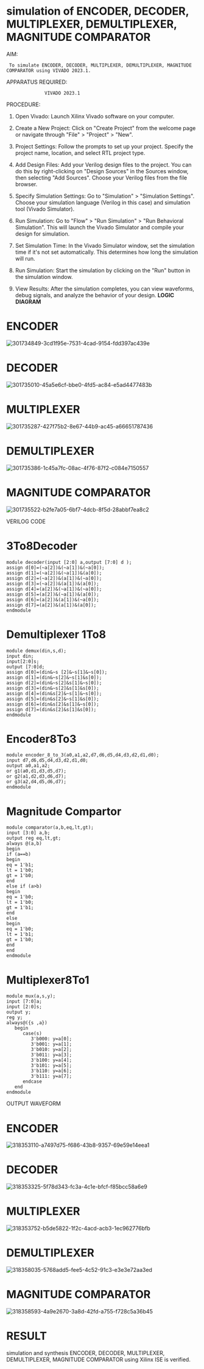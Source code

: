 # simulation of ENCODER, DECODER, MULTIPLEXER, DEMULTIPLEXER, MAGNITUDE COMPARATOR 
 AIM:
 
     To simulate ENCODER, DECODER, MULTIPLEXER, DEMULTIPLEXER, MAGNITUDE COMPARATOR using VIVADO 2023.1.

APPARATUS REQUIRED:

                  VIVADO 2023.1

PROCEDURE:

1. Open Vivado: Launch Xilinx Vivado software on your computer.

2. Create a New Project: Click on "Create Project" from the welcome page or navigate through "File" > "Project" > "New".

3. Project Settings: Follow the prompts to set up your project. Specify the project name, location, and select RTL project type.

4. Add Design Files: Add your Verilog design files to the project. You can do this by right-clicking on "Design Sources" in the Sources window, then selecting "Add Sources". Choose your Verilog files from the file browser.

5. Specify Simulation Settings: Go to "Simulation" > "Simulation Settings". Choose your simulation language (Verilog in this case) and simulation tool (Vivado Simulator).

6. Run Simulation: Go to "Flow" > "Run Simulation" > "Run Behavioral Simulation". This will launch the Vivado Simulator and compile your design for simulation.

7. Set Simulation Time: In the Vivado Simulator window, set the simulation time if it's not set automatically. This determines how long the simulation will run.

8. Run Simulation: Start the simulation by clicking on the "Run" button in the simulation window.

9. View Results: After the simulation completes, you can view waveforms, debug signals, and analyze the behavior of your design.
**LOGIC DIAGRAM**
# ENCODER
![301734849-3cd1f95e-7531-4cad-9154-fdd397ac439e](https://github.com/magesh0123/VLSI-LAB-EXP-2/assets/162102402/fa882883-2e67-479b-a819-3eac5cb5fead)


# DECODER
![301735010-45a5e6cf-bbe0-4fd5-ac84-e5ad4477483b](https://github.com/magesh0123/VLSI-LAB-EXP-2/assets/162102402/02726cc5-fca2-4bd1-bbcf-9b3f1eabd2e3)

# MULTIPLEXER
![301735287-427f75b2-8e67-44b9-ac45-a66651787436](https://github.com/magesh0123/VLSI-LAB-EXP-2/assets/162102402/832ec041-3668-4bf7-a1d7-78bb0d72d36f)

# DEMULTIPLEXER
![301735386-1c45a7fc-08ac-4f76-87f2-c084e7150557](https://github.com/magesh0123/VLSI-LAB-EXP-2/assets/162102402/8eed2415-e7c0-4333-9e62-196da9a19469)


# MAGNITUDE COMPARATOR
![301735522-b2fe7a05-6bf7-4dcb-8f5d-28abbf7ea8c2](https://github.com/magesh0123/VLSI-LAB-EXP-2/assets/162102402/fcc8fedc-cb20-4e7c-b696-adcdb4dcba3c)


VERILOG CODE

# 3To8Decoder
```
module decoder(input [2:0] a,output [7:0] d );
assign d[0]=(~a[2])&(~a[1])&(~a[0]);
assign d[1]=(~a[2])&(~a[1])&(a[0]);
assign d[2]=(~a[2])&(a[1])&(~a[0]);
assign d[3]=(~a[2])&(a[1])&(a[0]);
assign d[4]=(a[2])&(~a[1])&(~a[0]);
assign d[5]=(a[2])&(~a[1])&(a[0]);
assign d[6]=(a[2])&(a[1])&(~a[0]);
assign d[7]=(a[2])&(a[1])&(a[0]);
endmodule
```


# Demultiplexer 1To8
```
module demux(din,s,d);
input din;
input[2:0]s;
output [7:0]d;
assign d[0]=(din&~s [2]&~s[1]&~s[0]);
assign d[1]=(din&~s[2]&~s[1]&s[0]);
assign d[2]=(din&~s[2]&s[1]&~s[0]);
assign d[3]=(din&~s[2]&s[1]&s[0]);
assign d[4]=(din&s[2]&~s[1]&~s[0]);
assign d[5]=(din&s[2]&~s[1]&s[0]);
assign d[6]=(din&s[2]&s[1]&~s[0]);
assign d[7]=(din&s[2]&s[1]&s[0]);
endmodule
```
# Encoder8To3

```
module encoder_8_to_3(a0,a1,a2,d7,d6,d5,d4,d3,d2,d1,d0);
input d7,d6,d5,d4,d3,d2,d1,d0;
output a0,a1,a2;
or g1(a0,d1,d3,d5,d7);
or g2(a1,d2,d3,d6,d7);
or g3(a2,d4,d5,d6,d7);
endmodule
```

# Magnitude Compartor
```
module comparator(a,b,eq,lt,gt);
input [3:0] a,b;
output reg eq,lt,gt;
always @(a,b)
begin
if (a==b)
begin
eq = 1'b1;
lt = 1'b0;
gt = 1'b0;
end
else if (a>b)
begin
eq = 1'b0;
lt = 1'b0;
gt = 1'b1;
end
else
begin
eq = 1'b0;
lt = 1'b1;
gt = 1'b0;
end
end
endmodule
```

# Multiplexer8To1
```
module mux(a,s,y);
input [7:0]a;
input [2:0]s;
output y;
reg y;
always@({s ,a})
   begin
      case(s)
         3'b000: y=a[0];
         3'b001: y=a[1];
         3'b010: y=a[2];
         3'b011: y=a[3];
         3'b100: y=a[4];
         3'b101: y=a[5];
         3'b110: y=a[6];
         3'b111: y=a[7];
      endcase
   end
endmodule
```

OUTPUT WAVEFORM
#  ENCODER
![318353110-a7497d75-f686-43b8-9357-69e59e14eea1](https://github.com/magesh0123/VLSI-LAB-EXP-2/assets/162102402/05ec9b4d-9070-4345-932f-b231d15ee1bf)

# DECODER
![318353325-5f78d343-fc3a-4c1e-bfcf-f85bcc58a6e9](https://github.com/magesh0123/VLSI-LAB-EXP-2/assets/162102402/9e9cca30-a733-4aa8-a777-f0c742f2c5ba)

 # MULTIPLEXER
![318353752-b5de5822-1f2c-4acd-acb3-1ec962776bfb](https://github.com/magesh0123/VLSI-LAB-EXP-2/assets/162102402/2cb4c5bb-4b2d-490a-bede-ae9dd80afa64)

# DEMULTIPLEXER
![318358035-5768add5-fee5-4c52-91c3-e3e3e72aa3ed](https://github.com/magesh0123/VLSI-LAB-EXP-2/assets/162102402/bc728cb1-db21-4278-b4eb-cabe9613a993)

# MAGNITUDE COMPARATOR
![318358593-4a9e2670-3a8d-42fd-a755-f728c5a36b45](https://github.com/magesh0123/VLSI-LAB-EXP-2/assets/162102402/cbc09a3b-15f2-4a0f-9a5d-eb11c1e57a91)


# RESULT
simulation and synthesis ENCODER, DECODER, MULTIPLEXER, DEMULTIPLEXER, MAGNITUDE COMPARATOR using Xilinx ISE is verified.



